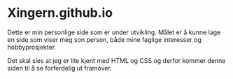 # Xingern.github.io

Dette er min personlige side som er under utvikling. Målet er å kunne lage en side som viser meg son person, både mine faglige interesser og hobbyprosjekter. 

Det skal sies at jeg er lite kjent med HTML og CSS og derfor kommer denne siden til å se forferdelig ut framover. 